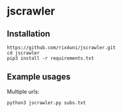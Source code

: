 # jscrawler

## Installation
```
https://github.com/rix4uni/jscrawler.git
cd jscrawler
pip3 install -r requirements.txt
```

## Example usages

Multiple urls:
```
python3 jscrawler.py subs.txt
```
